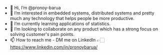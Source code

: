 - 👋 Hi, I’m @pronoy-barua
- 👀 I’m interested in embedded systems, distributed systems and pretty much any technology that helps people be more productive. 
- 🌱 I’m currently learning applications of statistics.
- 💞️ I’m looking to collaborate on any product which has a strong focus on solving customer's pain points.
- 📫 How to reach me - DM me on LinkedIn 👉🏻 https://www.linkedin.com/in/pronoybarua/

<!---
pronoy-barua/pronoy-barua is a ✨ special ✨ repository because its `README.md` (this file) appears on your GitHub profile.
You can click the Preview link to take a look at your changes.
--->
